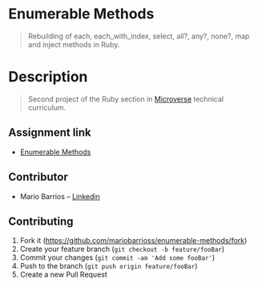 # Enumerable Methods
> Rebuilding of each, each_with_index, select, all?, any?, none?, map and inject methods in Ruby.

# Description
> Second project of the Ruby section in [Microverse](https://www.microverse.org/) technical curriculum. 

## Assignment link
* [Enumerable Methods](https://www.theodinproject.com/courses/ruby-programming/lessons/advanced-building-blocks)

## Contributor

* Mario Barrios – [Linkedin](https://www.linkedin.com/in/mario-barrios-b41a5418a/)


## Contributing

1. Fork it (<https://github.com/mariobarrioss/enumerable-methods/fork>)
2. Create your feature branch (`git checkout -b feature/fooBar`)
3. Commit your changes (`git commit -am 'Add some fooBar'`)
4. Push to the branch (`git push origin feature/fooBar`)
5. Create a new Pull Request